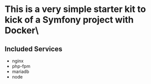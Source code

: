 # This is a very simple starter kit to kick of a Symfony project with Docker\

## Included Services

- nginx
- php-fpm
- mariadb
- node
